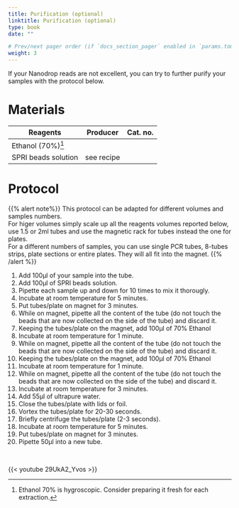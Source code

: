 ```yaml
---
title: Purification (optional)
linktitle: Purification (optional)
type: book
date: ""

# Prev/next pager order (if `docs_section_pager` enabled in `params.toml`)
weight: 3
---
```


If your Nanodrop reads are not excellent, you can try to further purify your samples with the protocol below.

# Materials

| Reagents            | Producer   | Cat. no. |
| ------------------- | ---------- | -------- |
| Ethanol (70%)[^1]   |            |          |
| SPRI beads solution | see recipe |          |

# Protocol
{{% alert note%}}
This protocol can be adapted for different volumes and samples numbers. </br>
For higer volumes simply scale up all the reagents volumes reported below,  use 1.5 or 2ml tubes and use the magnetic rack for tubes instead the one for plates. </br>
For a different numbers of samples, you can use single PCR tubes, 8-tubes strips, plate sections or entire plates. They will all fit into the magnet.
{{% /alert %}}

1. Add 100µl of your sample into the tube.
2. Add 100µl of SPRI beads solution.
3. Pipette each sample up and down for 10 times to mix it thorougly.
4. Incubate at room temperature for 5 minutes.
5. Put tubes/plate on magnet for 3 minutes.
6. While on magnet, pipette all the content of the tube (do not touch the beads that are now collected on the side of the tube) and discard it.
7. Keeping the tubes/plate on the magnet, add 100µl of 70% Ethanol 
8. Incubate at room temperature for 1 minute.
9. While on magnet, pipette all the content of the tube (do not touch the beads that are now collected on the side of the tube) and discard it.
10. Keeping the tubes/plate on the magnet, add 100µl of 70% Ethanol
11. Incubate at room temperature for 1 minute.
12. While on magnet, pipette all the content of the tube (do not touch the beads that are now collected on the side of the tube) and discard it.
13. Incubate at room temperature for 3 minutes.
14. Add 55µl of ultrapure water.
15. Close the tubes/plate with lids or foil.
16. Vortex the tubes/plate for 20-30 seconds.
17. Briefly centrifuge the tubes/plate (2-3 seconds).
18. Incubate at room temperature for 5 minutes.
19. Put tubes/plate on magnet for 3 minutes.
20. Pipette 50µl into a new tube.

<br/>

{{< youtube 29UkA2_Yvos >}}

[^1]: Ethanol 70% is hygroscopic. Consider preparing it fresh for each extraction.
